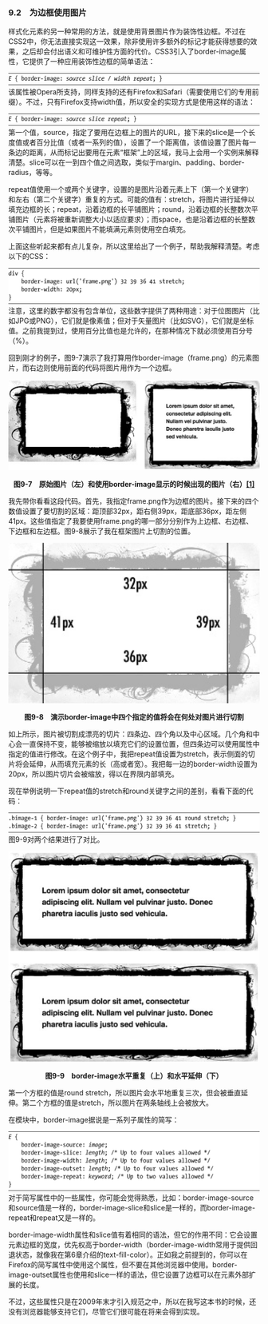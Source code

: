 ### 9.2　为边框使用图片

样式化元素的另一种常用的方法，就是使用背景图片作为装饰性边框。不过在CSS2中，你无法直接实现这一效果，除非使用许多额外的标记才能获得想要的效果，之后却会付出语义和可维护性方面的代价。CSS3引入了border-image属性，它提供了一种应用装饰性边框的简单语法：

![353.png](../images/353.png)
该属性被Opera所支持，同样支持的还有Firefox和Safari（需要使用它们的专用前缀）。不过，只有Firefox支持width值，所以安全的实现方式是使用这样的语法：

![354.png](../images/354.png)
第一个值，source，指定了要用在边框上的图片的URL，接下来的slice是一个长度值或者百分比值（或者一系列的值），设置了一个距离值，该值设置了图片每一条边的距离，从而标记出要用在元素“框架”上的区域，我马上会用一个实例来解释清楚。slice可以在一到四个值之间选取，类似于margin、padding、border-radius，等等。

repeat值使用一个或两个关键字，设置的是图片沿着元素上下（第一个关键字）和左右（第二个关键字）重复的方式。可能的值有：stretch，将图片进行延伸以填充边框的长；repeat，沿着边框的长平铺图片；round，沿着边框的长整数次平铺图片（元素将被重新调整大小以适应要求）；而space，也是沿着边框的长整数次平铺图片，但是如果图片不能填满元素则使用空白填充。

上面这些听起来都有点儿复杂，所以这里给出了一个例子，帮助我解释清楚。考虑以下的CSS：

![355.png](../images/355.png)
注意，这里的数字都没有包含单位，这些数字提供了两种用途：对于位图图片（比如JPG或PNG），它们就是像素值；但对于矢量图片（比如SVG），它们就是坐标值。之前我提到过，使用百分比值也是允许的，在那种情况下就必须使用百分号（%）。

回到刚才的例子，图9-7演示了我打算用作border-image（frame.png）的元素图片，而右边则使用前面的代码将图片用作为一个边框。

![356.png](../images/356.png)
<center class="my_markdown"><b class="my_markdown">图9-7　原始图片（左）和使用border-image显示的时候出现的图片（右）<a class="my_markdown" href="['../Text/Chapter09.html#jzyy1']">[1]</a></b></center>

我先带你看看这段代码。首先，我指定frame.png作为边框的图片。接下来的四个数值设置了要切割的区域：距顶部32px，距右侧39px，距底部36px，距左侧41px。这些值指定了我要使用frame.png的哪一部分分别作为上边框、右边框、下边框和左边框。图9-8展示了我在框架图片上切割的位置。

![357.png](../images/357.png)
<center class="my_markdown"><b class="my_markdown">图9-8　演示border-image中四个指定的值将会在何处对图片进行切割</b></center>

如上所示，图片被切割成漂亮的切片：四条边、四个角以及中心区域。几个角和中心会一直保持不变，能够被缩放以填充它们的设置位置，但四条边可以使用属性中指定的值进行修改。在这个例子中，我把repeat值设置为stretch，表示侧面的切片将会延伸，从而填充元素的长（高或者宽）。我把每一边的border-width设置为20px，所以图片切片会被缩放，得以在界限内部填充。

现在举例说明一下repeat值的stretch和round关键字之间的差别，看看下面的代码：

![358.png](../images/358.png)
图9-9对两个结果进行了对比。

![359.png](../images/359.png)
<center class="my_markdown"><b class="my_markdown">图9-9　border-image水平重复（上）和水平延伸（下）</b></center>

第一个方框的值是round stretch，所以图片会水平地重复三次，但会被垂直延伸。第二个方框的值是stretch，所以图片在两条轴线上会被放大。

在模块中，border-image据说是一系列子属性的简写：

![360.png](../images/360.png)
对于简写属性中的一些属性，你可能会觉得熟悉，比如：border-image-source和source值是一样的，border-image-slice和slice是一样的，而border-image-repeat和repeat又是一样的。

border-image-width属性和slice值有着相同的语法，但它的作用不同：它会设置元素边框的宽度，优先权高于border-width（border-image-width常用于提供回退状态，就像我在第6章介绍的text-fill-color）。正如我之前提到的，你可以在Firefox的简写属性中使用这个属性，但不要在其他浏览器中使用。border-image-outset属性也使用和slice一样的语法，但它设置了边框可以在元素外部扩展的长度。

不过，这些属性只是在2009年末才引入规范之中，所以在我写这本书的时候，还没有浏览器能够支持它们，尽管它们很可能在将来会得到实现。


